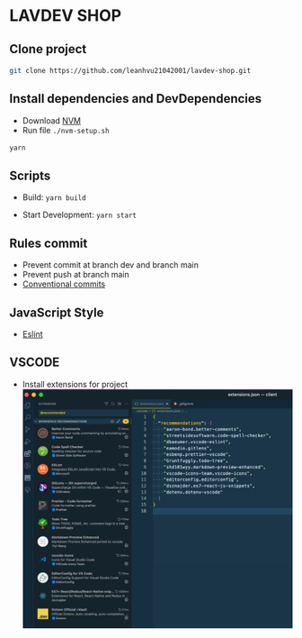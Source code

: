 # LAVDEV SHOP

## Clone project

```sh
git clone https://github.com/leanhvu21042001/lavdev-shop.git
```

## Install dependencies and DevDependencies

- Download [NVM](https://github.com/nvm-sh/nvm)
- Run file `./nvm-setup.sh`

```sh
yarn
```

## Scripts

- Build: `yarn build`
<!-- - Start build: `yarn start` -->
- Start Development: `yarn start`

## Rules commit

- Prevent commit at branch dev and branch main
- Prevent push at branch main
- [Conventional commits](https://github.com/conventional-changelog/commitlint/tree/master/%40commitlint/config-conventional)

## JavaScript Style

- [Eslint](https://eslint.org/)

## VSCODE

- Install extensions for project
  ![alt](./docs/images/vscode-extensions.png)
